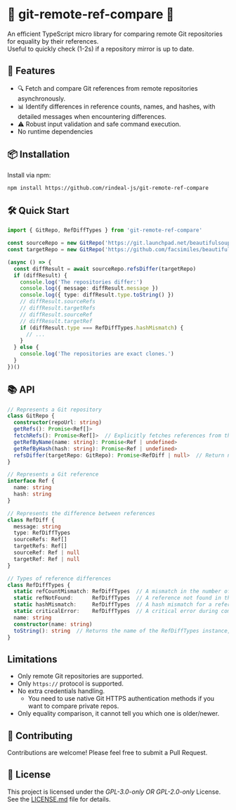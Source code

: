 # 🌟 git-remote-ref-compare 🌟

An efficient TypeScript micro library for comparing remote Git repositories for equality by their references.<br>
Useful to quickly check (1-2s) if a repository mirror is up to date.

## 🚀 Features

- 🔍 Fetch and compare Git references from remote repositories asynchronously.
- 📊 Identify differences in reference counts, names, and hashes, with detailed messages when encountering differences.
- ⚠️ Robust input validation and safe command execution.
- No runtime dependencies

## 📦 Installation

Install via npm:

```bash
npm install https://github.com/rindeal-js/git-remote-ref-compare
```

## 🛠️ Quick Start

```ts
import { GitRepo, RefDiffTypes } from 'git-remote-ref-compare'

const sourceRepo = new GitRepo('https://git.launchpad.net/beautifulsoup')
const targetRepo = new GitRepo('https://github.com/facsimiles/beautifulsoup.git')

(async () => {
  const diffResult = await sourceRepo.refsDiffer(targetRepo)
  if (diffResult) {
    console.log('The repositories differ:')
    console.log({ message: diffResult.message })
    console.log({ type: diffResult.type.toString() })
    // diffResult.sourceRefs
    // diffResult.targetRefs
    // diffResult.sourceRef
    // diffResult.targetRef
    if (diffResult.type === RefDiffTypes.hashMismatch) {
      // ...
    }
  } else {
    console.log('The repositories are exact clones.')
  }
})()
```

## 📚 API

```ts
// Represents a Git repository
class GitRepo {
  constructor(repoUrl: string)
  getRefs(): Promise<Ref[]>
  fetchRefs(): Promise<Ref[]>  // Explicitly fetches references from the remote repository, otherwise lazy load
  getRefByName(name: string): Promise<Ref | undefined>
  getRefByHash(hash: string): Promise<Ref | undefined>
  refsDiffer(targetRepo: GitRepo): Promise<RefDiff | null>  // Return null if refs in both repos are equal, RefDiff instance otherwise
}

// Represents a Git reference
interface Ref {
  name: string
  hash: string
}

// Represents the difference between references
class RefDiff {
  message: string
  type: RefDiffTypes
  sourceRefs: Ref[]
  targetRefs: Ref[]
  sourceRef: Ref | null
  targetRef: Ref | null
}

// Types of reference differences
class RefDiffTypes {
  static refCountMismatch: RefDiffTypes  // A mismatch in the number of references
  static refNotFound:      RefDiffTypes  // A reference not found in the target repository
  static hashMismatch:     RefDiffTypes  // A hash mismatch for a reference
  static criticalError:    RefDiffTypes  // A critical error during comparison
  name: string
  constructor(name: string)
  toString(): string  // Returns the name of the RefDiffTypes instance, eg. `REF_NOT_FOUND`
}
```

## Limitations

- Only remote Git repositories are supported.
- Only `https://` protocol is supported.
- No extra credentials handling.
  - You need to use native Git HTTPS authentication methods if you want to compare private repos.
- Only equality comparison, it cannot tell you which one is older/newer.

## 🤝 Contributing

Contributions are welcome! Please feel free to submit a Pull Request.

## 📜 License

This project is licensed under the _GPL-3.0-only OR GPL-2.0-only_ License. See the [LICENSE.md](./LICENSE.md) file for details.
